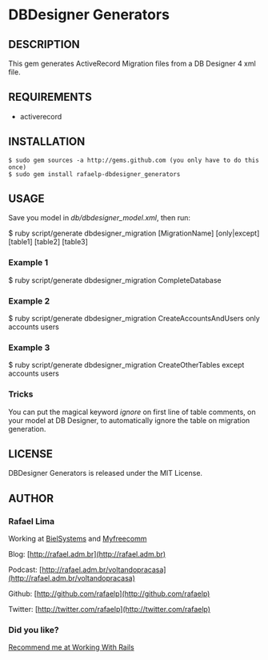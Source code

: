 # DBDesigner Generators

## DESCRIPTION

This gem generates ActiveRecord Migration files from a DB Designer 4 xml file.

## REQUIREMENTS

* activerecord

## INSTALLATION

    $ sudo gem sources -a http://gems.github.com (you only have to do this once)
    $ sudo gem install rafaelp-dbdesigner_generators

## USAGE

Save you model in *db/dbdesigner_model.xml*, then run:

  $ ruby script/generate dbdesigner_migration [MigrationName] [only|except] [table1] [table2] [table3]

### Example 1

  $ ruby script/generate dbdesigner_migration CompleteDatabase

### Example 2

  $ ruby script/generate dbdesigner_migration CreateAccountsAndUsers only accounts users

### Example 3

  $ ruby script/generate dbdesigner_migration CreateOtherTables except accounts users

### Tricks

You can put the magical keyword *ignore* on first line of table comments, on your model at DB Designer, to automatically ignore the table on migration generation.

## LICENSE

DBDesigner Generators is released under the MIT License.

## AUTHOR

### **Rafael Lima**

Working at [BielSystems](http://bielsystems.com.br) and [Myfreecomm](http://myfreecomm.com.br)

Blog: [http://rafael.adm.br](http://rafael.adm.br)

Podcast: [http://rafael.adm.br/voltandopracasa](http://rafael.adm.br/voltandopracasa)

Github: [http://github.com/rafaelp](http://github.com/rafaelp)

Twitter: [http://twitter.com/rafaelp](http://twitter.com/rafaelp)

### Did you like?

[Recommend me at Working With Rails](http://workingwithrails.com/recommendation/new/person/14248-rafael-lima)
